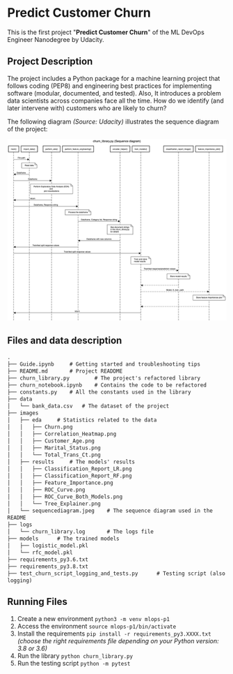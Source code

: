 # Predict Customer Churn

This is the first project "**Predict Customer Churn**" of the ML DevOps Engineer Nanodegree by Udacity.

## Project Description
The project includes a Python package for a machine learning project that follows coding (PEP8) and engineering best practices for implementing software (modular, documented, and tested).
Also, It introduces a problem data scientists across companies face all the time. How do we identify (and later intervene with) customers who are likely to churn?

The following diagram _(Source: Udacity)_ illustrates the sequence diagram of the project:

![image](./images/sequencediagram.jpeg)

## Files and data description
```
.
├── Guide.ipynb     # Getting started and troubleshooting tips
├── README.md       # Project READDME
├── churn_library.py        # The project's refactored library
├── churn_notebook.ipynb    # Contains the code to be refactored
├── constants.py    # All the constants used in the library
├── data
│   └── bank_data.csv   # The dataset of the project
├── images
│   ├── eda     # Statistics related to the data
│   │   ├── Churn.png
│   │   ├── Correlation_Heatmap.png
│   │   ├── Customer_Age.png
│   │   ├── Marital_Status.png
│   │   └── Total_Trans_Ct.png
│   ├── results     # The models' results
│   │   ├── Classification_Report_LR.png
│   │   ├── Classification_Report_RF.png
│   │   ├── Feature_Importance.png
│   │   ├── ROC_Curve.png
│   │   ├── ROC_Curve_Both_Models.png
│   │   └── Tree_Explainer.png
│   └── sequencediagram.jpeg    # The sequence diagram used in the README
├── logs
│   └── churn_library.log       # The logs file
├── models      # The trained models
│   ├── logistic_model.pkl
│   └── rfc_model.pkl
├── requirements_py3.6.txt  
├── requirements_py3.8.txt
├── test_churn_script_logging_and_tests.py      # Testing script (also logging)
```

## Running Files
1. Create a new environment `python3 -m venv mlops-p1`
2. Access the environment `source mlops-p1/bin/activate`
3. Install the requirements `pip install -r requirements_py3.XXXX.txt` _(choose the right requirements file depending on your Python version: 3.8 or 3.6)_
4. Run the library `python churn_library.py`
5. Run the testing script `python -m pytest`



